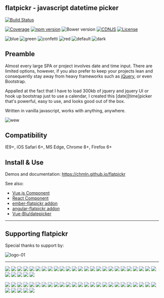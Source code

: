 ## flatpickr - javascript datetime picker
[![Build Status](https://travis-ci.org/chmln/flatpickr.svg?branch=master)](https://travis-ci.org/chmln/flatpickr)

[![Coverage](https://coveralls.io/repos/github/chmln/flatpickr/badge.svg?branch=master)](https://coveralls.io/github/chmln/flatpickr)
[![npm version](https://badge.fury.io/js/flatpickr.svg)](https://www.npmjs.com/package/flatpickr)
![Bower version](https://badge.fury.io/bo/flatpickr-calendar.svg)
[![CDNJS](https://img.shields.io/cdnjs/v/flatpickr.svg)](https://cdnjs.com/libraries/flatpickr)
[![License](https://img.shields.io/badge/license-MIT-blue.svg?style=plastic)](https://raw.githubusercontent.com/chmln/flatpickr/master/LICENSE.md)


![blue](https://cloud.githubusercontent.com/assets/11352152/14549371/3cbb65da-028d-11e6-976d-a6f63f32061f.PNG)
![green](https://cloud.githubusercontent.com/assets/11352152/14549373/3cbe975a-028d-11e6-9192-43975f0146da.PNG)
![confetti](https://cloud.githubusercontent.com/assets/11352152/14549440/de9bf55e-028d-11e6-9271-46782a99efea.PNG)
![red](https://cloud.githubusercontent.com/assets/11352152/14549374/3cc01102-028d-11e6-9ff4-0cf208a310c4.PNG)
![default](https://cloud.githubusercontent.com/assets/11352152/14549370/3cadb750-028d-11e6-818d-c6a1bc6349fc.PNG)
![dark](https://cloud.githubusercontent.com/assets/11352152/14549372/3cbc8514-028d-11e6-8daf-ec1ba01c9d7e.PNG)


## Preamble
Almost every large SPA or project involves date and time input. There are limited options, however, if you also prefer to keep your projects lean and consequently stay away from heavy frameworks such as [jQuery](https://jsperf.com/jquery-vs-javascript-performance-comparison/22), or even Bootstrap.

Appalled at the fact that I have to load 300kb of jquery and jquery UI or hook up bootstrap just to use a calendar, I created this \[date\]\[time\]picker that's powerful, easy to use, and looks good out of the box.

Written in vanilla javascript, works with anything, anywhere.

![wew](https://cloud.githubusercontent.com/assets/11352152/14397836/d02d2f7c-fdad-11e5-9658-bedfb997ff52.png)

## Compatibility
IE9+, iOS Safari 6+, MS Edge, Chrome 8+, Firefox 6+

## Install & Use

Demos and documentation: https://chmln.github.io/flatpickr

See also:
* [Vue.js Component](https://github.com/jrainlau/vue-flatpickr)
* [React Component](https://github.com/coderhaoxin/react-flatpickr)
* [ember-flatpickr addon](https://www.npmjs.com/package/ember-flatpickr)
* [angular-flatpickr addon](https://www.npmjs.com/package/angular-flatpickr)
* [Vue-Blu/datepicker](https://chenz24.github.io/vue-blu/#/components/datepicker)

---

## Supporting flatpickr

Special thanks to support by:

![logo-01](https://cloud.githubusercontent.com/assets/11352152/24872293/ec310d48-1dea-11e7-9d09-8120d5742fba.png)

---

<a href="https://opencollective.com/flatpickr/backer/0/website" target="_blank"><img src="https://opencollective.com/flatpickr/backer/0/avatar.svg"></a>
<a href="https://opencollective.com/flatpickr/backer/1/website" target="_blank"><img src="https://opencollective.com/flatpickr/backer/1/avatar.svg"></a>
<a href="https://opencollective.com/flatpickr/backer/2/website" target="_blank"><img src="https://opencollective.com/flatpickr/backer/2/avatar.svg"></a>
<a href="https://opencollective.com/flatpickr/backer/3/website" target="_blank"><img src="https://opencollective.com/flatpickr/backer/3/avatar.svg"></a>
<a href="https://opencollective.com/flatpickr/backer/4/website" target="_blank"><img src="https://opencollective.com/flatpickr/backer/4/avatar.svg"></a>
<a href="https://opencollective.com/flatpickr/backer/5/website" target="_blank"><img src="https://opencollective.com/flatpickr/backer/5/avatar.svg"></a>
<a href="https://opencollective.com/flatpickr/backer/6/website" target="_blank"><img src="https://opencollective.com/flatpickr/backer/6/avatar.svg"></a>
<a href="https://opencollective.com/flatpickr/backer/7/website" target="_blank"><img src="https://opencollective.com/flatpickr/backer/7/avatar.svg"></a>
<a href="https://opencollective.com/flatpickr/backer/8/website" target="_blank"><img src="https://opencollective.com/flatpickr/backer/8/avatar.svg"></a>
<a href="https://opencollective.com/flatpickr/backer/9/website" target="_blank"><img src="https://opencollective.com/flatpickr/backer/9/avatar.svg"></a>
<a href="https://opencollective.com/flatpickr/backer/10/website" target="_blank"><img src="https://opencollective.com/flatpickr/backer/10/avatar.svg"></a>
<a href="https://opencollective.com/flatpickr/backer/11/website" target="_blank"><img src="https://opencollective.com/flatpickr/backer/11/avatar.svg"></a>
<a href="https://opencollective.com/flatpickr/backer/12/website" target="_blank"><img src="https://opencollective.com/flatpickr/backer/12/avatar.svg"></a>
<a href="https://opencollective.com/flatpickr/backer/13/website" target="_blank"><img src="https://opencollective.com/flatpickr/backer/13/avatar.svg"></a>
<a href="https://opencollective.com/flatpickr/backer/14/website" target="_blank"><img src="https://opencollective.com/flatpickr/backer/14/avatar.svg"></a>
<a href="https://opencollective.com/flatpickr/backer/15/website" target="_blank"><img src="https://opencollective.com/flatpickr/backer/15/avatar.svg"></a>
<a href="https://opencollective.com/flatpickr/backer/16/website" target="_blank"><img src="https://opencollective.com/flatpickr/backer/16/avatar.svg"></a>
<a href="https://opencollective.com/flatpickr/backer/17/website" target="_blank"><img src="https://opencollective.com/flatpickr/backer/17/avatar.svg"></a>
<a href="https://opencollective.com/flatpickr/backer/18/website" target="_blank"><img src="https://opencollective.com/flatpickr/backer/18/avatar.svg"></a>
<a href="https://opencollective.com/flatpickr/backer/19/website" target="_blank"><img src="https://opencollective.com/flatpickr/backer/19/avatar.svg"></a>
<a href="https://opencollective.com/flatpickr/backer/20/website" target="_blank"><img src="https://opencollective.com/flatpickr/backer/20/avatar.svg"></a>
<a href="https://opencollective.com/flatpickr/backer/21/website" target="_blank"><img src="https://opencollective.com/flatpickr/backer/21/avatar.svg"></a>
<a href="https://opencollective.com/flatpickr/backer/22/website" target="_blank"><img src="https://opencollective.com/flatpickr/backer/22/avatar.svg"></a>
<a href="https://opencollective.com/flatpickr/backer/23/website" target="_blank"><img src="https://opencollective.com/flatpickr/backer/23/avatar.svg"></a>
<a href="https://opencollective.com/flatpickr/backer/24/website" target="_blank"><img src="https://opencollective.com/flatpickr/backer/24/avatar.svg"></a>
<a href="https://opencollective.com/flatpickr/backer/25/website" target="_blank"><img src="https://opencollective.com/flatpickr/backer/25/avatar.svg"></a>
<a href="https://opencollective.com/flatpickr/backer/26/website" target="_blank"><img src="https://opencollective.com/flatpickr/backer/26/avatar.svg"></a>
<a href="https://opencollective.com/flatpickr/backer/27/website" target="_blank"><img src="https://opencollective.com/flatpickr/backer/27/avatar.svg"></a>
<a href="https://opencollective.com/flatpickr/backer/28/website" target="_blank"><img src="https://opencollective.com/flatpickr/backer/28/avatar.svg"></a>
<a href="https://opencollective.com/flatpickr/backer/29/website" target="_blank"><img src="https://opencollective.com/flatpickr/backer/29/avatar.svg"></a>

<a href="https://opencollective.com/flatpickr/sponsor/0/website" target="_blank"><img src="https://opencollective.com/flatpickr/sponsor/0/avatar.svg"></a>
<a href="https://opencollective.com/flatpickr/sponsor/1/website" target="_blank"><img src="https://opencollective.com/flatpickr/sponsor/1/avatar.svg"></a>
<a href="https://opencollective.com/flatpickr/sponsor/2/website" target="_blank"><img src="https://opencollective.com/flatpickr/sponsor/2/avatar.svg"></a>
<a href="https://opencollective.com/flatpickr/sponsor/3/website" target="_blank"><img src="https://opencollective.com/flatpickr/sponsor/3/avatar.svg"></a>
<a href="https://opencollective.com/flatpickr/sponsor/4/website" target="_blank"><img src="https://opencollective.com/flatpickr/sponsor/4/avatar.svg"></a>
<a href="https://opencollective.com/flatpickr/sponsor/5/website" target="_blank"><img src="https://opencollective.com/flatpickr/sponsor/5/avatar.svg"></a>
<a href="https://opencollective.com/flatpickr/sponsor/6/website" target="_blank"><img src="https://opencollective.com/flatpickr/sponsor/6/avatar.svg"></a>
<a href="https://opencollective.com/flatpickr/sponsor/7/website" target="_blank"><img src="https://opencollective.com/flatpickr/sponsor/7/avatar.svg"></a>
<a href="https://opencollective.com/flatpickr/sponsor/8/website" target="_blank"><img src="https://opencollective.com/flatpickr/sponsor/8/avatar.svg"></a>
<a href="https://opencollective.com/flatpickr/sponsor/9/website" target="_blank"><img src="https://opencollective.com/flatpickr/sponsor/9/avatar.svg"></a>
<a href="https://opencollective.com/flatpickr/sponsor/10/website" target="_blank"><img src="https://opencollective.com/flatpickr/sponsor/10/avatar.svg"></a>
<a href="https://opencollective.com/flatpickr/sponsor/11/website" target="_blank"><img src="https://opencollective.com/flatpickr/sponsor/11/avatar.svg"></a>
<a href="https://opencollective.com/flatpickr/sponsor/12/website" target="_blank"><img src="https://opencollective.com/flatpickr/sponsor/12/avatar.svg"></a>
<a href="https://opencollective.com/flatpickr/sponsor/13/website" target="_blank"><img src="https://opencollective.com/flatpickr/sponsor/13/avatar.svg"></a>
<a href="https://opencollective.com/flatpickr/sponsor/14/website" target="_blank"><img src="https://opencollective.com/flatpickr/sponsor/14/avatar.svg"></a>
<a href="https://opencollective.com/flatpickr/sponsor/15/website" target="_blank"><img src="https://opencollective.com/flatpickr/sponsor/15/avatar.svg"></a>
<a href="https://opencollective.com/flatpickr/sponsor/16/website" target="_blank"><img src="https://opencollective.com/flatpickr/sponsor/16/avatar.svg"></a>
<a href="https://opencollective.com/flatpickr/sponsor/17/website" target="_blank"><img src="https://opencollective.com/flatpickr/sponsor/17/avatar.svg"></a>
<a href="https://opencollective.com/flatpickr/sponsor/18/website" target="_blank"><img src="https://opencollective.com/flatpickr/sponsor/18/avatar.svg"></a>
<a href="https://opencollective.com/flatpickr/sponsor/19/website" target="_blank"><img src="https://opencollective.com/flatpickr/sponsor/19/avatar.svg"></a>
<a href="https://opencollective.com/flatpickr/sponsor/20/website" target="_blank"><img src="https://opencollective.com/flatpickr/sponsor/20/avatar.svg"></a>
<a href="https://opencollective.com/flatpickr/sponsor/21/website" target="_blank"><img src="https://opencollective.com/flatpickr/sponsor/21/avatar.svg"></a>
<a href="https://opencollective.com/flatpickr/sponsor/22/website" target="_blank"><img src="https://opencollective.com/flatpickr/sponsor/22/avatar.svg"></a>
<a href="https://opencollective.com/flatpickr/sponsor/23/website" target="_blank"><img src="https://opencollective.com/flatpickr/sponsor/23/avatar.svg"></a>
<a href="https://opencollective.com/flatpickr/sponsor/24/website" target="_blank"><img src="https://opencollective.com/flatpickr/sponsor/24/avatar.svg"></a>
<a href="https://opencollective.com/flatpickr/sponsor/25/website" target="_blank"><img src="https://opencollective.com/flatpickr/sponsor/25/avatar.svg"></a>
<a href="https://opencollective.com/flatpickr/sponsor/26/website" target="_blank"><img src="https://opencollective.com/flatpickr/sponsor/26/avatar.svg"></a>
<a href="https://opencollective.com/flatpickr/sponsor/27/website" target="_blank"><img src="https://opencollective.com/flatpickr/sponsor/27/avatar.svg"></a>
<a href="https://opencollective.com/flatpickr/sponsor/28/website" target="_blank"><img src="https://opencollective.com/flatpickr/sponsor/28/avatar.svg"></a>
<a href="https://opencollective.com/flatpickr/sponsor/29/website" target="_blank"><img src="https://opencollective.com/flatpickr/sponsor/29/avatar.svg"></a>

